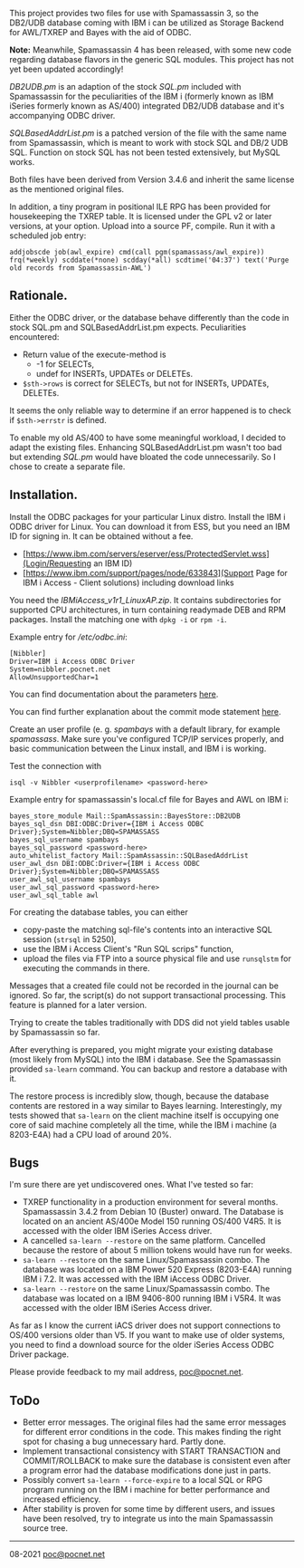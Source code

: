 This project provides two files for use with Spamassassin 3, so the DB2/UDB database coming with IBM i can be utilized as Storage Backend for AWL/TXREP and Bayes with the aid of ODBC.

**Note:** Meanwhile, Spamassassin 4 has been released, with some new code regarding database flavors in the generic SQL modules. This project has not yet been updated accordingly!

*DB2UDB.pm* is an adaption of the stock *SQL.pm* included with Spamassassin for the peculiarities of the IBM i (formerly known as IBM iSeries formerly known as AS/400) integrated DB2/UDB database and it's accompanying ODBC driver.

*SQLBasedAddrList.pm* is a patched version of the file with the same name from Spamassassin, which is meant to work with stock SQL and DB/2 UDB SQL. Function on stock SQL has not been tested extensively, but MySQL works.

Both files have been derived from Version 3.4.6 and inherit the same license as the mentioned original files.

In addition, a tiny program in positional ILE RPG has been provided for housekeeping the TXREP table. It is licensed under the GPL v2 or later versions, at your option. Upload into a source PF, compile. Run it with a scheduled job entry:
```
addjobscde job(awl_expire) cmd(call pgm(spamassass/awl_expire)) frq(*weekly) scddate(*none) scdday(*all) scdtime('04:37') text('Purge old records from Spamassassin-AWL')
```

## Rationale.
Either the ODBC driver, or the database behave differently than the code in stock SQL.pm and SQLBasedAddrList.pm expects. Peculiarities encountered:
- Return value of the execute-method is
   - -1 for SELECTs,
   - undef for INSERTs, UPDATEs or DELETEs.
- `$sth->rows` is correct for SELECTs, but not for INSERTs, UPDATEs, DELETEs.

It seems the only reliable way to determine if an error happened is to check if `$sth->errstr` is defined.

To enable my old AS/400 to have some meaningful workload, I decided to adapt the existing files. Enhancing SQLBasedAddrList.pm wasn't too bad but extending *SQL.pm* would have bloated the code unnecessarily. So I chose to create a separate file.

## Installation.
Install the ODBC packages for your particular Linux distro. Install the IBM i ODBC driver for Linux. You can download it from ESS, but you need an IBM ID for signing in. It can be obtained without a fee.
- [https://www.ibm.com/servers/eserver/ess/ProtectedServlet.wss](Login/Requesting an IBM ID)
- [https://www.ibm.com/support/pages/node/633843](Support Page for IBM i Access - Client solutions) including download links

You need the *IBMiAccess_v1r1_LinuxAP.zip*. It contains subdirectories for supported CPU architectures, in turn containing readymade DEB and RPM packages. Install the matching one with `dpkg -i` or `rpm -i`.

Example entry for */etc/odbc.ini*:
```
[Nibbler]
Driver=IBM i Access ODBC Driver
System=nibbler.pocnet.net
AllowUnsupportedChar=1
```
You can find documentation about the parameters [here](https://www.ibm.com/support/knowledgecenter/ssw_ibm_i_73/rzaik/connectkeywords.htm).

You can find further explanation about the commit mode statement [here](https://www-01.ibm.com/support/docview.wss?uid=nas8N1017566).

Create an user profile (e. g. *spambays* with a default library, for example *spamassass*. Make sure you've configured TCP/IP services properly, and basic communication between the Linux install, and IBM i is working.

Test the connection with
```
isql -v Nibbler <userprofilename> <password-here>
```
Example entry for spamassassin's local.cf file for Bayes and AWL on IBM i:
```
bayes_store_module Mail::SpamAssassin::BayesStore::DB2UDB
bayes_sql_dsn DBI:ODBC:Driver={IBM i Access ODBC Driver};System=Nibbler;DBQ=SPAMASSASS
bayes_sql_username spambays
bayes_sql_password <password-here>
auto_whitelist_factory Mail::SpamAssassin::SQLBasedAddrList
user_awl_dsn DBI:ODBC:Driver={IBM i Access ODBC Driver};System=Nibbler;DBQ=SPAMASSASS
user_awl_sql_username spambays
user_awl_sql_password <password-here>
user_awl_sql_table awl
```
For creating the database tables, you can either
- copy-paste the matching sql-file's contents into an interactive SQL session (`strsql` in 5250),
- use the IBM i Access Client's "Run SQL scrips" function,
- upload the files via FTP into a source physical file and use `runsqlstm` for executing the commands in there.

Messages that a created file could not be recorded in the journal can be ignored. So far, the script(s) do not support transactional processing. This feature is planned for a later version.

Trying to create the tables traditionally with DDS did not yield tables usable by Spamassassin so far.

After everything is prepared, you might migrate your existing database (most likely from MySQL) into the IBM i database. See the Spamassassin provided `sa-learn` command. You can backup and restore a database with it.

The restore process is incredibly slow, though, because the database contents are restored in a way similar to Bayes learning. Interestingly, my tests showed that `sa-learn` on the client machine itself is occupying one core of said machine completely all the time, while the IBM i machine (a 8203-E4A) had a CPU load of around 20%.

## Bugs
I'm sure there are yet undiscovered ones. What I've tested so far:
- TXREP functionality in a production environment for several months. Spamassassin 3.4.2 from Debian 10 (Buster) onward. The Database is located on an ancient AS/400e Model 150 running OS/400 V4R5. It is accessed with the older IBM iSeries Access driver.
- A cancelled `sa-learn --restore` on the same platform. Cancelled because the restore of about 5 million tokens would have run for weeks.
- `sa-learn --restore` on the same Linux/Spamassassin combo. The database was located on a IBM Power 520 Express (8203-E4A) running IBM i 7.2. It was accessed with the IBM iAccess ODBC Driver.
- `sa-learn --restore` on the same Linux/Spamassassin combo. The database was located on a IBM 9406-800 running IBM i V5R4. It was accessed with the older IBM iSeries Access driver.

As far as I know the current iACS driver does not support connections to OS/400 versions older than V5. If you want to make use of older systems, you need to find a download source for the older iSeries Access ODBC Driver package.

Please provide feedback to my mail address, poc@pocnet.net.

## ToDo
- Better error messages. The original files had the same error messages for different error conditions in the code. This makes finding the right spot for chasing a bug unnecessary hard. Partly done.
- Implement transactional consistency with START TRANSACTION and COMMIT/ROLLBACK to make sure the database is consistent even after a program error had the database modifications done just in parts.
- Possibly convert `sa-learn --force-expire` to a local SQL or RPG program running on the IBM i machine for better performance and increased efficiency.
- After stability is proven for some time by different users, and issues have been resolved, try to integrate us into the main Spamassassin source tree.

----

08-2021 poc@pocnet.net
